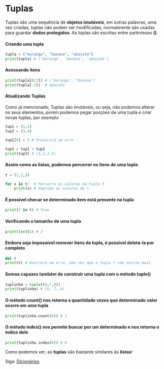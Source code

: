 # Tuplas

Tuplas são uma sequência de **objetos imutáveis**, em outras palavras, uma vez criadas, tuplas não podem
ser modificadas, normalmente são usadas para guardar **dados protegidos**. As tuplas são escritas entre
parênteses **()**.

#### Criando uma tupla

```python
tupla = ("morango", "banana", "abacate")
print(tupla) # ('morango', 'banana', 'abacate')
```

#### Acessando itens

```python
print(tupla[0:2]) # ('morango', 'banana')
print(tupla[-1])  # abacate
```

#### Atualizando Tuplas

Como já mencionado, Tuplas são imutáveis, ou seja, não podemos alterar os seus elementos, porém podemos
pegar porções de uma tupla e criar novas tuplas, por exemplo

```python
tup1 = (1,2)
tup2 = (3,4)

tup1[0] = 5 # Provocará um erro

tup3 = tup1 + tup2
print(tup3) # (1,2,3,4)
```

#### Assim como as listas, podemos percorrer os itens de uma tupla

```python
t = (1,2,3)

for x in t:  # Percorre os valores da tupla t
    print(x) # Imprime os valores de t
```

#### É possível checar se determinado item está presente na tupla

```python
print(1 in t) # True
```

#### Verificando o tamanho de uma tupla

```python
print(len(t)) # 3
```

#### Embora seja impossível remover itens da tupla, é possível deletá-la por completo

```python
del t
print(t) # Ocorrerá um erro, uma vez que a tupla t não existe mais
```

#### Somos capazes também de construir uma tupla com o método **tuple()**

```python
tuplinha = tuple((6,7,8))
print(tuplinha) # (6, 7, 8)
```

#### O método **count()** nos retorna a quantidade vezes que determinado valor ocorre em uma tupla

```python
print(tuplinha.count(6)) # 1
```

#### O método **index()** nos permite buscar por um determinado e nos retorna o índice dele

```python
print(tuplinha.index(6)) # 0
```

Como podemos ver, as **tuplas** são bastante similares às **listas**!

Siga: [Dicionários](https://github.com/the-akira/Python-Iluminado/blob/master/Capitulos/10.Dicion%C3%A1rios.md)
